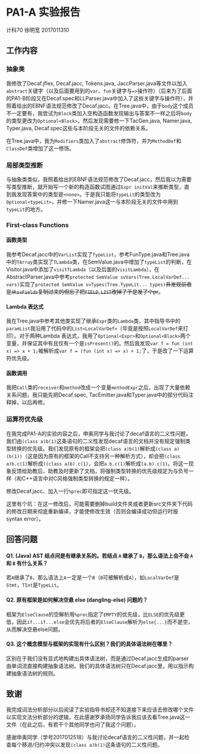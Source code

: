 # PA1-A 实验报告

计科70 徐明宽 2017011310

## 工作内容

### 抽象类

我修改了Decaf.jflex, Decaf.jacc, Tokens.java, JaccParser.java等文件以加入`abstract`关键字（以及后面要用到的`var`、`fun`关键字与`=>`操作符）（后来为了后面的PA1-B阶段又在Decaf.spec和LLParser.java中加入了这些关键字与操作符），并照着给出的EBNF语法规范修改了Decaf.jacc。在Tree.java中，由于`body`这个成员不一定要有，我尝试为`Block`类加入空构造函数发现输出与答案不一样之后将`body`的类型更改为`Optional<Block>`，然后发现需要修一下TacGen.java, Namer.java, Typer.java, Decaf.spec这些与本阶段无关的文件的依赖关系。

在Tree.java中，我为`Modifiers`类加入了`abstract`修饰符，并为`MethodDef`和`ClassDef`类增加了这一修饰。

### 局部类型推断

与抽象类类似，我照着给出的EBNF语法规范修改了Decaf.jacc，然后我以为需要写类型推断，就开始写一个新的构造函数试图通过`Expr initVal`来推断类型，直到我发现答案中的类型是`<none>`。于是我只能将`typeLit`的类型改为`Optional<typeLit>`，并修一下Namer.java这一与本阶段无关的文件中用到`typeLit`的地方。

### First-class Functions

#### 函数类型

我参考Decaf.jacc中的`VarList`实现了`TypeList`，参考FunType.java和Tree.java中的`TArray`类实现了`TLambda`类，在SemValue.java中增加了`typeList`的判断，在Visitor.java中添加了`visitTLambda`（以及后面的`visitLambda`），在AbstractParser.java中参考`protected SemValue svVars(Tree.LocalVarDef... vars)`实现了`protected SemValue svTypes(Tree.TypeLit... types)`<del>并发现前者是从`svFields`复制过来的但忘了把`FIELD_LIST`改掉了于是发了个pr</del>。

#### Lambda 表达式

我在Tree.java中参考其他类实现了继承`Expr`类的`Lambda`类，其中指导书中的`paramList`我沿用了代码中的`List<LocalVarDef>`（毕竟是按照`LocalVarDef`来打印）。对于两种Lambda 表达式，我用了`Optional<Expr>`和`Optional<Block>`两个变量，并保证其中有且仅有一个是`isPresent()`的。然后我发现`var f = fun (int x) => x + 1;`被解析成`var f = (fun (int x) => x) + 1;`了，于是改了一下运算符优先级。

#### 函数调用

我把`Call`类的`receiver`和`method`改成一个变量`methodExpr`之后，出现了大量依赖关系问题，我只能先把Decaf.spec, TacEmitter.java和Typer.java中的部分代码注释掉，以后再修。

### 运算符优先级

在我完成PA1-A的实验内容之后，申奥同学与我讨论了decaf语言的二义性问题，我们由`(class a)b(1)`这条语句的二义性发现decaf语言的文档并没有规定强制类型转换的优先级。我们发现原有的框架会把`(class a)b(1)`解析成`(class a)(b(1))`（这是因为原有的框架的Call不支持另一种解析方式），却会把`(class a)b.c(1)`解析成`((class a)b).c(1)`，会把`a.b.c(1)`解析成`(a.b).c(1)`。将这一现象反馈给助教后，助教及时更新了文档，将强制类型转换的优先级规定为与负号一样（和C++语言中对C风格强制类型转换的规定一样）。

修改Decaf.jacc、加入一行`%prec`即可指定这一优先级。

这里有个坑：在这一修改后，可能需要删掉build文件夹或者更新src文件夹下代码的修改日期来彻底重新编译，才能使修改生效（否则会编译成功但运行时报syntax error）。

## 回答问题

#### Q1. (Java) AST 结点间是有继承关系的。若结点 `A` 继承了 `B`，那么语法上会不会 `A` 和 `B` 有什么关系？

若`A`继承了`B`，那么语法上`A`一定是一个`B`（`B`可被解析成`A`），如`LocalVarDef`是`Stmt`，`TInt`是`TypeLit`。

#### Q2. 原有框架是如何解决空悬 else (dangling-else) 问题的？

框架为`ElseClause`的空解析用`%prec`指定了`EMPTY`的优先级，比`ELSE`的优先级更低，因此`if...if...else`会优先将后者的`ElseClause`解析为`else{...}`而不是空，从而解决空悬else问题。

#### Q3. 这个概念模型与框架的实现有什么区别？我们的具体语法树在哪里？

区别在于我们没有显式地构建出具体语法树，而是通过Decaf.jacc生成的parser由单词流直接构建抽象语法树。我们的具体语法树只在Decaf.jacc里，用以指示构建抽象语法树的规则。

## 致谢

我完成词法分析部分以后阅读了实验指导书却还不知道接下来应该去修改哪个文件以实现文法分析部分的逻辑，在此感谢罗承扬同学告诉我应该去看Tree.java这一文件（在此之后，有若干个其他同学也问了我这个问题）。

感谢申奥同学（学号2017012518）与我讨论decaf语言的二义性问题，并一起检查每个移进/归约冲突以发现`(class a)b(1)`这条语句的二义性问题。